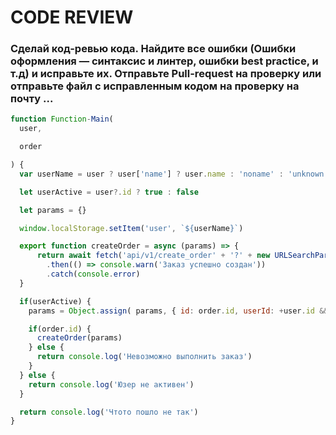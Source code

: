 # CODE REVIEW
### Сделай код-ревью кода. Найдите все ошибки (Ошибки оформления — синтаксис и линтер, ошибки best practice, и т.д) и исправьте их. Отправьте Pull-request на проверку или отправьте файл с исправленным кодом на проверку на почту ...

```js
function Function-Main(
  user,

  order

) {
  var userName = user ? user['name'] ? user.name : 'noname' : 'unknown'

  let userActive = user?.id ? true : false

  let params = {}

  window.localStorage.setItem('user', `${userName}`)

  export function createOrder = async (params) => {
      return await fetch('api/v1/create_order' + '?' + new URLSearchParams(params), { method: 'GET' })
        .then(() => console.warn('Заказ успешно создан'))
        .catch(console.error)
  }

  if(userActive) {
    params = Object.assign( params, { id: order.id, userId: +user.id && '', } )

    if(order.id) {
      createOrder(params)
    } else {
      return console.log('Невозможно выполнить заказ')
    }
  } else {
    return console.log('Юзер не активен')
  }

  return console.log('Чтото пошло не так')
}
```

